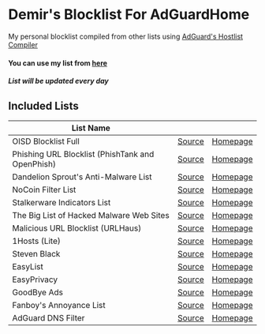 # Demir's Blocklist For AdGuardHome
My personal blocklist compiled from other lists using [AdGuard's Hostlist Compiler](https://github.com/AdguardTeam/HostlistCompiler)
#### You can use my list from [here](https://raw.githubusercontent.com/DemirSe/AdGuardHome-Blocklist/main/blocklist.txt)
##### List will be updated every day
## Included Lists
| List Name | |  |
|---|---|---|
| OISD Blocklist Full| [Source](https://abp.oisd.nl/) | [Homepage](https://oisd.nl/) |
| Phishing URL Blocklist (PhishTank and OpenPhish) | [Source](https://malware-filter.gitlab.io/malware-filter/phishing-filter-agh.txt) | [Homepage](https://github.com/curbengh/phishing-filter#domain-based-adguard-home) |
| Dandelion Sprout's Anti-Malware List | [Source](https://raw.githubusercontent.com/DandelionSprout/adfilt/master/Alternate%20versions%20Anti-Malware%20List/AntiMalwareAdGuardHome.txt) | [Homepage](https://github.com/DandelionSprout/adfilt) |
| NoCoin Filter List | [Source](https://raw.githubusercontent.com/hoshsadiq/adblock-nocoin-list/master/hosts.txt) | [Homepage](https://github.com/hoshsadiq/adblock-nocoin-list) |
| Stalkerware Indicators List | [Source](https://raw.githubusercontent.com/AssoEchap/stalkerware-indicators/master/generated/hosts) | [Homepage](https://github.com/AssoEchap/stalkerware-indicators) |
| The Big List of Hacked Malware Web Sites | [Source](https://raw.githubusercontent.com/mitchellkrogza/The-Big-List-of-Hacked-Malware-Web-Sites/master/hosts) | [Homepage](https://github.com/mitchellkrogza/The-Big-List-of-Hacked-Malware-Web-Sites) |
| Malicious URL Blocklist (URLHaus) | [Source](https://malware-filter.gitlab.io/malware-filter/urlhaus-filter-agh.txt) | [Homepage](https://github.com/curbengh/urlhaus-filter) |
| 1Hosts (Lite) | [Source](https://badmojr.gitlab.io/1hosts/Lite/adblock.txt) | [Homepage](https://github.com/badmojr/1Hosts) |
| Steven Black | [Source](https://raw.githubusercontent.com/StevenBlack/hosts/master/hosts) | [Homepage](https://github.com/StevenBlack/hosts) |
| EasyList | [Source](https://easylist.to/easylist/easylist.txt) | [Homepage](https://easylist.to) |
| EasyPrivacy | [Source](https://easylist.to/easylist/easyprivacy.txt) | [Homepage](https://easylist.to) |
| GoodBye Ads | [Source](https://raw.githubusercontent.com/jerryn70/GoodbyeAds/master/Formats/GoodbyeAds-AdBlock-Filter.txt) | [Homepage](https://github.com/jerryn70/GoodbyeAds) |
| Fanboy's Annoyance List | [Source](https://secure.fanboy.co.nz/fanboy-annoyance.txt) | [Homepage](https://fanboy.co.nz/) |
| AdGuard DNS Filter | [Source](https://adguardteam.github.io/AdGuardSDNSFilter/Filters/filter.txt) | [Homepage](https://github.com/AdguardTeam/AdGuardSDNSFilter) |